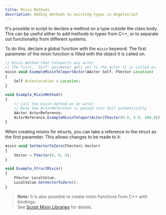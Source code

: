 ```yaml
---
title: Mixin Methods
description: Adding methods to existing types in Angelscript
---
```


It's possible in script to declare a method on a type outside the class body.
This can be useful either to add methods to types from C++, or to separate out functionality from different systems.

To do this, declare a global function with the `mixin` keyword.
The first parameter of the mixin function is filled with the object it is called on.

```typescript
// Mixin method that teleports any actor
// The first, 'Self' parameter gets set to the actor it is called on
mixin void ExampleMixinTeleportActor(AActor Self, FVector Location)
{
    Self.ActorLocation = Location;
}

void Example_MixinMethod()
{
    // Call the mixin method on an actor
    // Note how ActorReference is passed into Self automatically
    AActor ActorReference;
    ActorReference.ExampleMixinTeleportActor(FVector(0.0, 0.0, 100.0));
}
```

When creating mixins for structs, you can take a reference to the struct as the first parameter.
This allows changes to be made to it:

```typescript
mixin void SetVectorToZero(FVector& Vector)
{
    Vector = FVector(0, 0, 0);
}

void Example_StructMixin()
{
    FVector LocalValue;
    LocalValue.SetVectorToZero();
}
```

> **Note:** It is also possible to create mixin functions from C++ with bindings.  
> See [Script Mixin Libraries](/cpp-bindings/mixin-libraries) for details.
